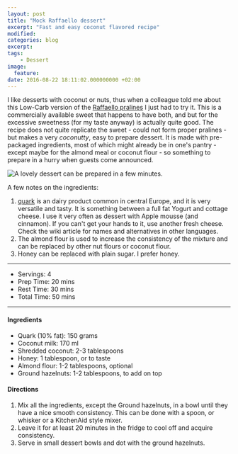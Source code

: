 ```yaml
---
layout: post
title: "Mock Raffaello dessert"
excerpt: "Fast and easy coconut flavored recipe"
modified:
categories: blog
excerpt:
tags:
    - Dessert
image:
  feature:
date: 2016-08-22 18:11:02.000000000 +02:00
---
```


I like desserts with coconut or nuts, thus when a colleague told me about this Low-Carb version of the [Raffaello pralines](https://en.wikipedia.org/wiki/Raffaello_(confection)) I just had to try it. This is a commercially available sweet that happens to have both, and but for the excessive sweetness (for my taste anyway) is actually quite good. The recipe does not quite replicate the sweet - could not form proper pralines - but makes a very _coconutty_, easy to prepare dessert. It is made with pre-packaged ingredients, most of which might already be in one's pantry - except maybe for the almond meal or coconut flour - so something to prepare in a hurry when guests come announced. 

![A lovely dessert can be prepared in a few minutes.](https://dl.dropboxusercontent.com/u/9519660/foodforthepeople/img/Raffaello.jpg)

A few notes on the ingredients: 

1. [quark](https://en.wikipedia.org/wiki/Quark_(dairy_product)) is an dairy product common in central Europe, and it is very versatile and tasty. It is something between a full fat Yogurt and cottage cheese. I use it very often as dessert with Apple mousse (and cinnamon). If you can't get your hands to it, use another fresh cheese. Check the wiki article for names and alternatives in other languages.
2. The almond flour is used to increase the consistency of the mixture and can be replaced by other nut flours or coconut flour.  
3. Honey can be replaced with plain sugar. I prefer honey.

---
* Servings: 4
* Prep Time:  20 mins
* Rest Time:  30 mins
* Total Time:  50 mins

---


#### Ingredients

* Quark (10% fat): 150 grams
* Coconut milk: 170 ml
* Shredded coconut: 2-3 tablespoons
* Honey: 1 tablespoon, or to taste
* Almond flour: 1-2 tablespoons, optional
* Ground hazelnuts: 1-2 tablespoons, to add on top


#### Directions

1. Mix all the ingredients, except the Ground hazelnuts, in a bowl until they have a nice smooth consistency. This can be done with a spoon, or whisker or a KitchenAid style mixer.
2. Leave it for at least 20 minutes in the fridge to cool off and acquire consistency.
3. Serve in small dessert bowls and dot with the ground hazelnuts.

